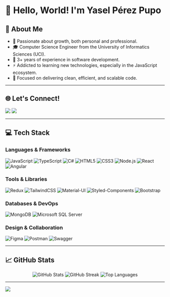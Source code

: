 # 👋 Hello, World! I'm Yasel Pérez Pupo

## 🚀 About Me
- 🌱 Passionate about growth, both personal and professional.
- 🎓 Computer Science Engineer from the University of Informatics Sciences (UCI).
- 💼 3+ years of experience in software development.
- ⚡ Addicted to learning new technologies, especially in the JavaScript ecosystem.
- 🎯 Focused on delivering clean, efficient, and scalable code.

---

## 🌐 Let's Connect!
<a href="https://facebook.com/yppupo98"><img src="https://img.shields.io/badge/Facebook-%231877F2.svg?style=for-the-badge&logo=Facebook&logoColor=white"></a>
<a href="https://linkedin.com/in/yppupo"><img src="https://img.shields.io/badge/LinkedIn-%230077B5.svg?style=for-the-badge&logo=linkedin&logoColor=white"></a>

---

## 💻 Tech Stack
### Languages & Frameworks
![JavaScript](https://img.shields.io/badge/JavaScript-%23F7DF1E.svg?style=for-the-badge&logo=javascript&logoColor=black)
![TypeScript](https://img.shields.io/badge/TypeScript-%23007ACC.svg?style=for-the-badge&logo=typescript&logoColor=white)
![C#](https://img.shields.io/badge/C%23-%23239120.svg?style=for-the-badge&logo=c-sharp&logoColor=white)
![HTML5](https://img.shields.io/badge/HTML5-%23E34F26.svg?style=for-the-badge&logo=html5&logoColor=white)
![CSS3](https://img.shields.io/badge/CSS3-%231572B6.svg?style=for-the-badge&logo=css3&logoColor=white)
![Node.js](https://img.shields.io/badge/Node.js-%2343853D.svg?style=for-the-badge&logo=node.js&logoColor=white)
![React](https://img.shields.io/badge/React-%2361DAFB.svg?style=for-the-badge&logo=react&logoColor=black)
![Angular](https://img.shields.io/badge/Angular-%23DD0031.svg?style=for-the-badge&logo=angular&logoColor=white)

### Tools & Libraries
![Redux](https://img.shields.io/badge/Redux-%23593D88.svg?style=for-the-badge&logo=redux&logoColor=white)
![TailwindCSS](https://img.shields.io/badge/TailwindCSS-%2338B2AC.svg?style=for-the-badge&logo=tailwind-css&logoColor=white)
![Material-UI](https://img.shields.io/badge/Material--UI-%230081CB.svg?style=for-the-badge&logo=material-ui&logoColor=white)
![Styled-Components](https://img.shields.io/badge/Styled--Components-%23DB7093.svg?style=for-the-badge&logo=styled-components&logoColor=white)
![Bootstrap](https://img.shields.io/badge/Bootstrap-%23563D7C.svg?style=for-the-badge&logo=bootstrap&logoColor=white)

### Databases & DevOps
![MongoDB](https://img.shields.io/badge/MongoDB-%234ea94b.svg?style=for-the-badge&logo=mongodb&logoColor=white)
![Microsoft SQL Server](https://img.shields.io/badge/SQL%20Server-%23CC2927.svg?style=for-the-badge&logo=microsoft-sql-server&logoColor=white)

### Design & Collaboration
![Figma](https://img.shields.io/badge/Figma-%23F24E1E.svg?style=for-the-badge&logo=figma&logoColor=white)
![Postman](https://img.shields.io/badge/Postman-%23FF6C37.svg?style=for-the-badge&logo=postman&logoColor=white)
![Swagger](https://img.shields.io/badge/Swagger-%2385EA2D.svg?style=for-the-badge&logo=swagger&logoColor=white)

---

## 📈 GitHub Stats
<div align="center">
  <img src="https://github-readme-stats.vercel.app/api?username=YPPupo&theme=radical&hide_border=false&include_all_commits=true&count_private=true" alt="GitHub Stats">
  <img src="https://github-readme-streak-stats.herokuapp.com/?user=YPPupo&theme=radical&hide_border=false" alt="GitHub Streak">
  <img src="https://github-readme-stats.vercel.app/api/top-langs/?username=YPPupo&theme=radical&hide_border=false&include_all_commits=true&count_private=true&layout=compact" alt="Top Languages">
</div>

---

[![](https://visitcount.itsvg.in/api?id=YPPupo&label=Profile%20Views&icon=5&pretty=false)](https://visitcount.itsvg.in)
